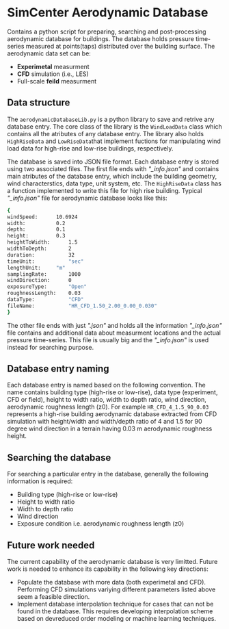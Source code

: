 # SimCenter Aerodynamic Database

Contains a python script for preparing, searching and post-processing aerodynamic database for buildings. The database holds pressure time-series measured at points(taps) distributed over the building surface. The aerodynamic data set can be: 

- **Experimetal** measurment
- **CFD** simulation (i.e., LES)
- Full-scale **feild** measurment  


## Data structure
The `aerodynamicDatabaseLib.py` is a python library to save and retrive any database entry. The core class of the library is the `WindLoadData` class which contains all the atributes of any database entry. The library also holds `HighRiseData` and `LowRiseData`that implement fuctions for manipulating wind load data for high-rise and low-rise buildings, respectively. 

The database is saved into JSON file format. Each database entry is stored using two associated files. The first file ends with *"_info.json"* and contains main atributes of the database entry, which include the building geometry, wind characterstics, data type, unit system, etc. The `HighRiseData` class has a function implemented to write this file for high rise building. Typical *"_info.json"* file for aerodynamic database looks like this:

```bash
{
windSpeed:		10.6924
width:			0.2
depth:			0.1
height:			0.3
heightToWidth:		1.5
widthToDepth:		2
duration:	        32
timeUnit:	        "sec"
lengthUnit:		"m"
samplingRate:		1000
windDirection:		0
exposureType:		"Open"
roughnessLength:	0.03
dataType:	        "CFD"
fileName:	        "HR_CFD_1.50_2.00_0.00_0.030"
}
```

The other file ends with just *".json"* and holds all the information *"_info.json"* file contains and additional data about measurment locations and the actual pressure time-series. This file is usually big and the *"_info.json"* is used instead for searching purpose. 

## Database entry naming
Each database entry is named based on the following convention. The name contains building type (high-rise or low-rise), data type (experiment, CFD or field), height to width ratio, width to depth ratio, wind direction, aerodynamic roughness length (z0). For example `HR_CFD_4_1.5_90_0.03` represents a high-rise building aerodynamic database extracted from CFD simulation with height/width and width/depth ratio of 4 and 1.5 for 90 degree wind direction in a terrain having 0.03 m aerodynamic roughness height. 

## Searching the database

For searching a particular entry in the database, generally the following information is required: 
- Building type (high-rise or low-rise) 
- Height to width ratio
- Width to depth ratio
- Wind direction 
- Exposure condition i.e. aerodynamic roughness length (z0)

## Future work needed
The current capability of the aerodynamic database is very limitted. Future work is needed to enhance its capability in the following key directions: 
 - Populate the database with more data (both experimetal and CFD). Performing CFD simulations variying different parameters listed above seem a feasible direction.  
 - Implement database interpolation technique for cases that can not be found in the database. This requires developing interpolation scheme based on  devreduced order modeling or machine learning techniques.     






